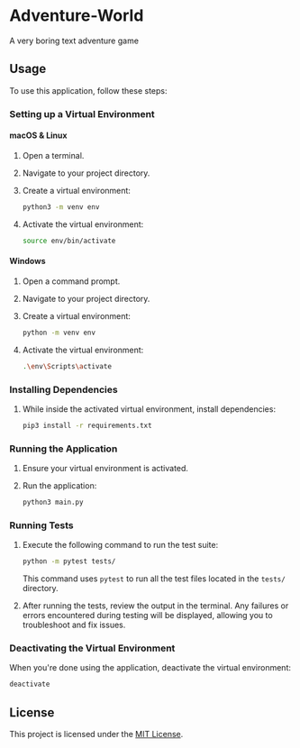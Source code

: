 # Adventure-World
A very boring text adventure game

## Usage

To use this application, follow these steps:

### Setting up a Virtual Environment

#### macOS & Linux

1. Open a terminal.

2. Navigate to your project directory.

3. Create a virtual environment:
   ```bash
   python3 -m venv env
   ```

4. Activate the virtual environment:
   ```bash
   source env/bin/activate
   ```

#### Windows

1. Open a command prompt.

2. Navigate to your project directory.

3. Create a virtual environment:
   ```bash
   python -m venv env
   ```

4. Activate the virtual environment:
   ```bash
   .\env\Scripts\activate
   ```

### Installing Dependencies

1. While inside the activated virtual environment, install dependencies:
   ```bash
   pip3 install -r requirements.txt
   ```

### Running the Application

1. Ensure your virtual environment is activated.

2. Run the application:
   ```bash
   python3 main.py
   ```

### Running Tests

1. Execute the following command to run the test suite:

    ```bash
    python -m pytest tests/
    ```

    This command uses `pytest` to run all the test files located in the `tests/` directory.
    
2. After running the tests, review the output in the terminal. Any failures or errors encountered during testing will be displayed, allowing you to troubleshoot and fix issues.

### Deactivating the Virtual Environment

When you're done using the application, deactivate the virtual environment:
```bash
deactivate
```

## License

This project is licensed under the [MIT License](LICENSE).

